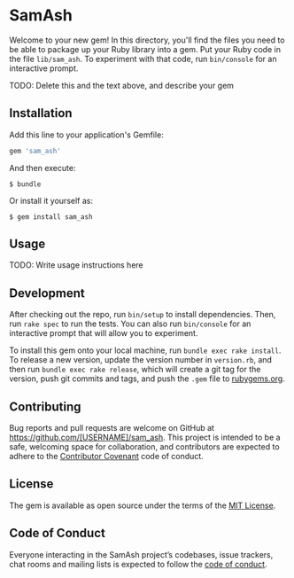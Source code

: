 # SamAsh

Welcome to your new gem! In this directory, you'll find the files you need to be able to package up your Ruby library into a gem. Put your Ruby code in the file `lib/sam_ash`. To experiment with that code, run `bin/console` for an interactive prompt.

TODO: Delete this and the text above, and describe your gem

## Installation

Add this line to your application's Gemfile:

```ruby
gem 'sam_ash'
```

And then execute:

    $ bundle

Or install it yourself as:

    $ gem install sam_ash

## Usage

TODO: Write usage instructions here

## Development

After checking out the repo, run `bin/setup` to install dependencies. Then, run `rake spec` to run the tests. You can also run `bin/console` for an interactive prompt that will allow you to experiment.

To install this gem onto your local machine, run `bundle exec rake install`. To release a new version, update the version number in `version.rb`, and then run `bundle exec rake release`, which will create a git tag for the version, push git commits and tags, and push the `.gem` file to [rubygems.org](https://rubygems.org).

## Contributing

Bug reports and pull requests are welcome on GitHub at https://github.com/[USERNAME]/sam_ash. This project is intended to be a safe, welcoming space for collaboration, and contributors are expected to adhere to the [Contributor Covenant](http://contributor-covenant.org) code of conduct.

## License

The gem is available as open source under the terms of the [MIT License](https://opensource.org/licenses/MIT).

## Code of Conduct

Everyone interacting in the SamAsh project’s codebases, issue trackers, chat rooms and mailing lists is expected to follow the [code of conduct](https://github.com/[USERNAME]/sam_ash/blob/master/CODE_OF_CONDUCT.md).
